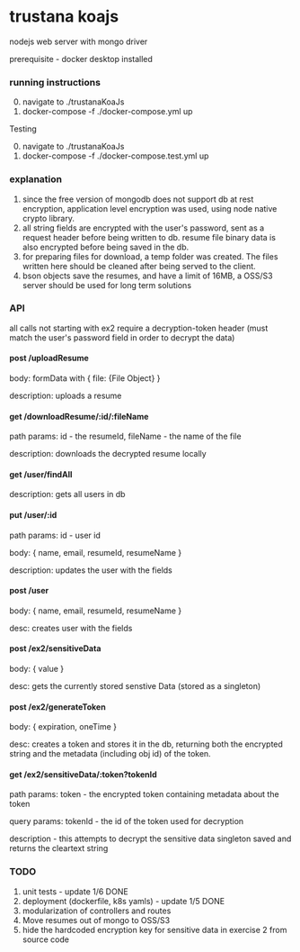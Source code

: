 # trustana koajs

 nodejs web server with mongo driver

 prerequisite - docker desktop installed

### running instructions
  0. navigate to ./trustanaKoaJs
  1. docker-compose -f ./docker-compose.yml up 

  Testing 

  0. navigate to ./trustanaKoaJs
  1. docker-compose -f ./docker-compose.test.yml up

### explanation

  1.  since the free version of mongodb does not support db at rest encryption, application level encryption was used, using node native crypto library. 
  2.  all string fields are encrypted with the user's password, sent as a request header before being written to db.  resume file binary data is also encrypted before being saved in the db.
  3.  for preparing files for download, a temp folder was created.  The files written here should be cleaned after being served to the client.
  4.  bson objects save the resumes, and have a limit of 16MB, a OSS/S3 server should be used for long term solutions

### API

all calls not starting with ex2 require a decryption-token header (must match the user's password field in order to decrypt the data)
  
#### post /uploadResume

body: formData with { file: {File Object} }

description: uploads a resume 


#### get /downloadResume/:id/:fileName

path params: id - the resumeId, fileName - the name of the file

description: downloads the decrypted resume locally


#### get /user/findAll

description: gets all users in db


#### put /user/:id

path params: id - user id

body: { name, email, resumeId, resumeName }

description: updates the user with the fields


#### post /user

body: { name, email, resumeId, resumeName }

desc: creates user with the fields


#### post /ex2/sensitiveData

body: { value }

desc: gets the currently stored senstive Data (stored as a singleton)


#### post /ex2/generateToken

body: { expiration, oneTime }

desc: creates a token and stores it in the db, returning both the encrypted string and the metadata (including obj id) of the token.  


#### get /ex2/sensitiveData/:token?tokenId

path params: token - the encrypted token containing metadata about the token

query params: tokenId - the id of the token used for decryption

description - this attempts to decrypt the sensitive data singleton saved and returns the cleartext string 
  

### TODO

  1.  unit tests - update 1/6 DONE
  2.  deployment (dockerfile, k8s yamls) - update 1/5 DONE
  3.  modularization of controllers and routes
  4.  Move resumes out of mongo to OSS/S3
  5.  hide the hardcoded encryption key for sensitive data in exercise 2 from source code